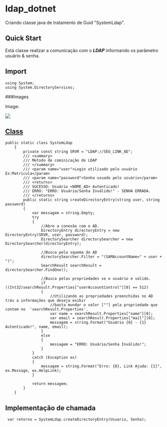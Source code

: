 # ldap_dotnet

Criando classe java de tratamento de Guid "SystemLdap".

## Quick Start
Está classe realizar a comunicação com o  ***LDAP*** informando os parâmetro usuário & senha.

## Import
    using System;
    using System.DirectoryServices;
    
###Images

Image:

![](https://github.com/tuerepinto/ldap_dotnet/blob/master/Imagens/add_reference.jpg)

## [Class](https://github.com/tuerepinto/ldap_dotnet/blob/master/LdapDotNet/SystemLdap.cs)
    public static class SystemLdap
        {
            private const string SRVR = "LDAP://SEU_LINK_AD";
            /// <summary>
            /// Metodo de cominicação do LDAP
            /// </summary>
            /// <param name="user">Login utilizado pelo usuário Ex:Matricula</param>
            /// <param name="password">Senha usuado pelo usuário</param>
            /// <returns>
            /// SUCESSO: Usuário <NOME_AD> Autenticado!
            /// ERRO: "ERRO: Usuário/Senha Inválido!" - SENHA ERRADA.
            /// </returns>
            public static string createDirectoryEntry(string user, string password)
            {
                var messagem = string.Empty;
                try
                {   
                    //Abre a conexão com o AD.
                    DirectoryEntry directoryEntry = new DirectoryEntry(SRVR, user, password);
                    DirectorySearcher directorySearcher = new DirectorySearcher(directoryEntry);

                    //Busca pela squema do AD
                    directorySearcher.Filter = "(SAMAccountName=" + user + ")";
                    SearchResult searchResult = directorySearcher.FindOne();

                    //Busca pelas propriedades se o usuário e valido.
                    if ((Int32)searchResult.Properties["userAccountControl"][0] == 512)
                    {
                        //Utilizando as propriedades preenchidas no AD trás a informações que deseja exibir
                        //basta mundar o valor [""] pela propriedade que contem no  'searchResult.Properties'.
                        var name = searchResult.Properties["name"][0];
                        var email = searchResult.Properties["mail"][0];
                        messagem = string.Format("Usuário {0} - {1} Autenticado!", name, email);
                    }
                    else
                    {
                        messagem = "ERRO: Usuário/Senha Inválido!";
                    }
                }
                catch (Exception ex)
                {
                    messagem = string.Format("Erro: {0}, Link Ajuda: {1}", ex.Message, ex.HelpLink);
                }

                return messagem;
            }
        }

## Implementação de chamada
     var retorno = SystemLdap.createDirectoryEntry(Usuario, Senha);
